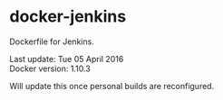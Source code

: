 # docker-jenkins

Dockerfile for Jenkins.

Last update: Tue 05 April 2016  
Docker version: 1.10.3

Will update this once personal builds are reconfigured.
